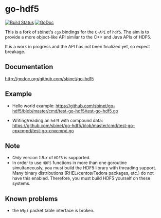 go-hdf5
=======
[![Build Status](https://drone.io/github.com/sbinet/go-hdf5/status.png)](https://drone.io/github.com/sbinet/go-hdf5/latest)
[![GoDoc](https://godoc.org/github.com/sbinet/go-hdf5?status.svg)](https://godoc.org/github.com/sbinet/go-hdf5)

This is a fork of sbinet's ``cgo`` bindings for the ``C-API`` of ``hdf5``.
The aim is to provide a more object-like API similar to the C++ and Java APIs of HDF5.

It is a work in progress and the API has not been finalized yet, so expect breakage.

Documentation
-------------

http://godoc.org/github.com/sbinet/go-hdf5

Example
-------

- Hello world example: https://github.com/sbinet/go-hdf5/blob/master/cmd/test-go-hdf5/test-go-hdf5.go

- Writing/reading an ``hdf5`` with compound data: https://github.com/sbinet/go-hdf5/blob/master/cmd/test-go-cpxcmpd/test-go-cpxcmpd.go

Note
----

- *Only* version *1.8.x* of ``HDF5`` is supported.
- In order to use ``HDF5`` functions in more than one goroutine simultaneously, you must build the HDF5 library with threading support. Many binary distributions (RHEL/centos/Fedora packages, etc.) do not have this enabled. Therefore, you must build HDF5 yourself on these systems.


Known problems
--------------

- the ``h5pt`` packet table interface is broken.
